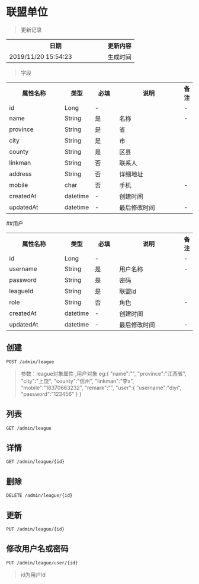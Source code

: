 # 联盟单位

> 更新记录

<table>
    <tr>
        <th style="width:250px;">日期</th>
        <th>更新内容</th>
    </tr>
    <tr>
        <td>2019/11/20 15:54:23 </td>
        <td>生成时间</td>
    </tr>
</table>

> 字段

<table>
    <tr>
        <th style="width:150px;">属性名称</th>
        <th style="width:60px;">类型</th>
        <th style="width:60px;">必填</th>
        <th style="width:200px;">说明</th>
        <th>备注</th>
    </tr>
    <tr>
        <td>id</td>
        <td>Long</td>
        <td>-</td>
        <td></td>
        <td>-</td>
    </tr>
    <tr>
        <td>name</td>
        <td>String</td>
        <td>是</td>
        <td>名称</td>
        <td>-</td>
    </tr>
    <tr>
        <td>province</td>
        <td>String</td>
        <td>是</td>
        <td>省</td>
        <td></td>
    </tr>
    <tr>
        <td>city</td>
        <td>String</td>
        <td>是</td>
        <td>市</td>
        <td></td>
    </tr>
    <tr>
        <td>county</td>
        <td>String</td>
        <td>是</td>
        <td>区县</td>
        <td></td>
    </tr>
    <tr>
        <td>linkman</td>
        <td>String</td>
        <td>否</td>
        <td>联系人</td>
        <td></td>
    </tr>
    <tr>
        <td>address</td>
        <td>String</td>
        <td>否</td>
        <td>详细地址</td>
        <td></td>
    </tr>
    <tr>
        <td>mobile</td>
        <td>char</td>
        <td>否</td>
        <td>手机</td>
        <td>-</td>
    </tr>
   	<tr>
        <td>createdAt</td>
        <td>datetime</td>
        <td>-</td>
        <td>创建时间</td>
        <td></td>
    </tr>
    <tr>
        <td>updatedAt</td>
        <td>datetime</td>
        <td>-</td>
        <td>最后修改时间</td>
        <td>-</td>
    </tr>
</table>

##用户
<table>
    <tr>
        <th style="width:150px;">属性名称</th>
        <th style="width:60px;">类型</th>
        <th style="width:60px;">必填</th>
        <th style="width:200px;">说明</th>
        <th>备注</th>
    </tr>
    <tr>
        <td>id</td>
        <td>Long</td>
        <td>-</td>
        <td></td>
        <td>-</td>
    </tr>
    <tr>
        <td>username</td>
        <td>String</td>
        <td>是</td>
        <td>用户名称</td>
        <td>-</td>
    </tr>
    <tr>
        <td>password</td>
        <td>String</td>
        <td>是</td>
        <td>密码</td>
        <td></td>
    </tr>
    <tr>
        <td>leagueId</td>
        <td>String</td>
        <td>是</td>
        <td>联盟id</td>
        <td></td>
    </tr>
    <tr>
        <td>role</td>
        <td>String</td>
        <td>否</td>
        <td>角色</td>
        <td>-</td>
    </tr>
   	<tr>
        <td>createdAt</td>
        <td>datetime</td>
        <td>-</td>
        <td>创建时间</td>
        <td></td>
    </tr>
    <tr>
        <td>updatedAt</td>
        <td>datetime</td>
        <td>-</td>
        <td>最后修改时间</td>
        <td>-</td>
    </tr>
   </table>

## 创建

```
POST /admin/league
```
>参数：league对象属性 ,用户对象 eg:{
                    "name":"",
                    "province":"江西省",
                    "city":"上饶",
                    "county":"信州",
                    "linkman":"李x",
                    "mobile":"18370663232",
                    "remark":"",
                    "user":{
                    	"username":"diyi",
                    "password":"123456"
                    }
                    }

## 列表

```
GET /admin/league
```
## 详情

```
GET /admin/league/{id}
```
## 删除

```
DELETE /admin/league/{id} 
```

## 更新

```
PUT /admin/league/{id} 
```
## 修改用户名或密码
```
PUT /admin/league/user/{id} 
```
>id为用户Id


